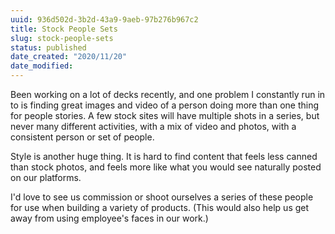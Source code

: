 ```yaml
---
uuid: 936d502d-3b2d-43a9-9aeb-97b276b967c2
title: Stock People Sets
slug: stock-people-sets
status: published
date_created: "2020/11/20"
date_modified:
---
```


Been working on a lot of decks recently, and one problem I constantly run in to is finding great images and video of a person doing more than one thing for people stories. A few stock sites will have multiple shots in a series, but never many different activities, with a mix of video and photos, with a consistent person or set of people.

Style is another huge thing. It is hard to find content that feels less canned than stock photos, and feels more like what you would see naturally posted on our platforms.

I'd love to see us commission or shoot ourselves a series of these people for use when building a variety of products. (This would also help us get away from using employee's faces in our work.)
